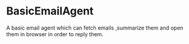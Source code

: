 # BasicEmailAgent
A basic email agent which can fetch emails ,summarize them and open them in browser in order to reply them.
